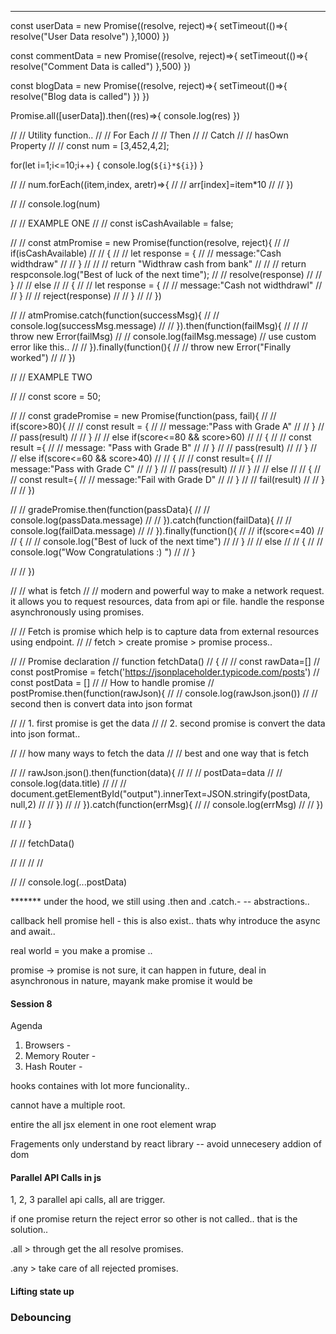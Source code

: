 <!-- // // Utility function..
// // For Each
// // Then 
// // Catch
// // hasOwn Property
// // const num = [3,452,4,2];


for(let i=1;i<=10;i++)
  {
    console.log(`${i}*${i}`)
  }

// // num.forEach((item,index, aretr)=>{
// //   arr[index]=item*10
// // })

// // console.log(num)

// // EXAMPLE ONE 
// // const isCashAvailable = false;

// // const atmPromise = new Promise(function(resolve, reject){
// //   if(isCashAvailable)
// //     {
// //       let response = {
// //         message:"Cash widthdraw"
// //       }
// //       // return "Widthraw cash from bank"
// //       // return respconsole.log("Best of luck of the next time");
// //       resolve(response)
// //     }
// //   else
// //     {
// //       let response = {
// //         message:"Cash not widthdrawl"
// //       }
// //       reject(response)
// //     }
// // })

// // atmPromise.catch(function(successMsg){
// //   console.log(successMsg.message)
// // }).then(function(failMsg){
// //   // throw new Error(failMsg)
// //   console.log(failMsg.message) // use custom error like this..
// // }).finally(function(){
// //   throw new Error("Finally worked")
// // })

// // EXAMPLE TWO



// // const score = 50;

// // const gradePromise = new Promise(function(pass, fail){
// //   if(score>80){
// //     const result = {
// //       message:"Pass with Grade A"
// //     }
// //     pass(result)
// //   }
// //   else if(score<=80 && score>60)
// //     {
// //       const result ={
// //         message: "Pass with Grade B"
// //       }
// //       pass(result)
// //     }
// //   else if(score<=60 && score>40)
// //     {
// //       const result={
// //         message:"Pass with Grade C"
// //       }
// //       pass(result)
// //     }
// //   else
// //     {
// //       const result={
// //         message:"Fail with Grade D"
// //       }
// //       fail(result)
// //     }
// // })


// // gradePromise.then(function(passData){
// //   console.log(passData.message)
// // }).catch(function(failData){
// //   console.log(failData.message)
// // }).finally(function(){
// //   if(score<=40)
// //     {
// //       console.log("Best of luck of the next time")
// //     }
// //   else
// //     {
// //       console.log("Wow Congratulations :) ")
// //     }
  
// // })


// // what is fetch
// // modern and powerful way to make a network request. it allows you to request resources, data from api or file. handle the response asynchronously using promises.

// // Fetch is promise which help is to capture data from external resources using endpoint.
// // fetch > create promise > promise process.. 


// // Promise declaration
// function fetchData()
// {
//   // const rawData=[]
//   const postPromise = fetch('https://jsonplaceholder.typicode.com/posts')
// const postData = []
// // How to handle promise
// postPromise.then(function(rawJson){
//   // console.log(rawJson.json())
//   // second then is convert data into json format
  
//   // 1. first promise is get the data
//   // 2. second promise is convert the data into json format..
  
//   // how many ways to fetch the data
//   // best and one way that is fetch
  
// //   rawJson.json().then(function(data){
// //     // postData=data
// //     console.log(data.title)
// //     // document.getElementById("output").innerText=JSON.stringify(postData, null,2)
// //   })
// // }).catch(function(errMsg){
// //   console.log(errMsg)
// // })

// // }

// // fetchData()

// // <html>
// // </html>

// // console.log(...postData)










 -->


----------


const userData = new Promise((resolve, reject)=>{
  setTimeout(()=>{
    resolve("User Data resolve")
  },1000)
})

const commentData = new Promise((resolve, reject)=>{
  setTimeout(()=>{
    resolve("Comment Data is called")
  },500)
})

const blogData = new Promise((resolve, reject)=>{
  setTimeout(()=>{
    resolve("Blog data is called")
  })
})


Promise.all([userData]).then((res)=>{
  console.log(res)
})














// // Utility function..
// // For Each
// // Then 
// // Catch
// // hasOwn Property
// // const num = [3,452,4,2];


for(let i=1;i<=10;i++)
  {
    console.log(`${i}*${i}`)
  }

// // num.forEach((item,index, aretr)=>{
// //   arr[index]=item*10
// // })

// // console.log(num)

// // EXAMPLE ONE 
// // const isCashAvailable = false;

// // const atmPromise = new Promise(function(resolve, reject){
// //   if(isCashAvailable)
// //     {
// //       let response = {
// //         message:"Cash widthdraw"
// //       }
// //       // return "Widthraw cash from bank"
// //       // return respconsole.log("Best of luck of the next time");
// //       resolve(response)
// //     }
// //   else
// //     {
// //       let response = {
// //         message:"Cash not widthdrawl"
// //       }
// //       reject(response)
// //     }
// // })

// // atmPromise.catch(function(successMsg){
// //   console.log(successMsg.message)
// // }).then(function(failMsg){
// //   // throw new Error(failMsg)
// //   console.log(failMsg.message) // use custom error like this..
// // }).finally(function(){
// //   throw new Error("Finally worked")
// // })

// // EXAMPLE TWO



// // const score = 50;

// // const gradePromise = new Promise(function(pass, fail){
// //   if(score>80){
// //     const result = {
// //       message:"Pass with Grade A"
// //     }
// //     pass(result)
// //   }
// //   else if(score<=80 && score>60)
// //     {
// //       const result ={
// //         message: "Pass with Grade B"
// //       }
// //       pass(result)
// //     }
// //   else if(score<=60 && score>40)
// //     {
// //       const result={
// //         message:"Pass with Grade C"
// //       }
// //       pass(result)
// //     }
// //   else
// //     {
// //       const result={
// //         message:"Fail with Grade D"
// //       }
// //       fail(result)
// //     }
// // })


// // gradePromise.then(function(passData){
// //   console.log(passData.message)
// // }).catch(function(failData){
// //   console.log(failData.message)
// // }).finally(function(){
// //   if(score<=40)
// //     {
// //       console.log("Best of luck of the next time")
// //     }
// //   else
// //     {
// //       console.log("Wow Congratulations :) ")
// //     }
  
// // })


// // what is fetch
// // modern and powerful way to make a network request. it allows you to request resources, data from api or file. handle the response asynchronously using promises.

// // Fetch is promise which help is to capture data from external resources using endpoint.
// // fetch > create promise > promise process.. 


// // Promise declaration
// function fetchData()
// {
//   // const rawData=[]
//   const postPromise = fetch('https://jsonplaceholder.typicode.com/posts')
// const postData = []
// // How to handle promise
// postPromise.then(function(rawJson){
//   // console.log(rawJson.json())
//   // second then is convert data into json format
  
//   // 1. first promise is get the data
//   // 2. second promise is convert the data into json format..
  
//   // how many ways to fetch the data
//   // best and one way that is fetch
  
// //   rawJson.json().then(function(data){
// //     // postData=data
// //     console.log(data.title)
// //     // document.getElementById("output").innerText=JSON.stringify(postData, null,2)
// //   })
// // }).catch(function(errMsg){
// //   console.log(errMsg)
// // })

// // }

// // fetchData()

// // <html>
// // </html>

// // console.log(...postData)



******* under the hood, we still using .then and .catch.- -- abstractions..

callback hell
promise hell - this is also exist..
thats why introduce the async and await..

real world = you make a promise ..

promise -> promise is not sure, it can happen in future, deal in asynchronous in nature, 
mayank make promise it would be




#### Session 8 ####
Agenda 
1) Browsers - 
2) Memory Router - 
3) Hash Router - 


hooks 
containes 
with lot more funcionality..

cannot have a multiple root.

entire the all jsx element in one root element wrap

Fragements only understand by react library -- avoid unnecesery addion of dom











#### Parallel API Calls in js

1, 2, 3 parallel api calls, all are trigger.

if one promise return the reject error so other is not called.. that is the solution.. 

.all > through get the all resolve promises.

.any > take care of all rejected promises.


#### Lifting state up


### Debouncing

